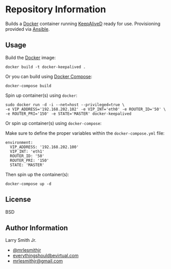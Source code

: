 Repository Information
======================
Builds a [Docker] container running [KeepAliveD] ready for use.
Provisioning provided via [Ansible].

Usage
-----
Build the [Docker] image:
```
docker build -t docker-keepalived .
```
Or you can build using [Docker Compose]:

```
docker-compose build
```
Spin up container(s) using `docker`:
```
sudo docker run -d -i --net=host --privileged=true \
-e VIP_ADDRESS='192.168.202.102' -e VIP_INT='eth0' -e ROUTER_ID='50' \
-e ROUTER_PRI='150' -e STATE='MASTER' docker-keepalived
```
Or spin up container(s) using `docker-compose`:

Make sure to define the proper variables within the `docker-compose.yml` file:
```
environment:
  VIP_ADDRESS: '192.168.202.100'
  VIP_INT: 'eth1'
  ROUTER_ID: '50'
  ROUTER_PRI: '150'
  STATE: 'MASTER'
```
Then spin up the container(s):
```
docker-compose up -d
```

License
-------

BSD

Author Information
------------------

Larry Smith Jr.
- [@mrlesmithjr]
- [everythingshouldbevirtual.com]
- [mrlesmithjr@gmail.com]

[Ansible]: <https://www.ansible.com/>
[Docker]: <https://www.docker.com>
[Docker Compose]: <https://docs.docker.com/compose/>
[KeepAliveD]: <http://www.keepalived.org>
[@mrlesmithjr]: <https://twitter.com/mrlesmithjr>
[everythingshouldbevirtual.com]: <http://everythingshouldbevirtual.com>
[mrlesmithjr@gmail.com]: <mailto:mrlesmithjr@gmail.com>
